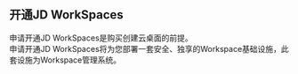 ## 开通JD WorkSpaces
申请开通JD WorkSpaces是购买创建云桌面的前提。<br>
申请开通JD WorkSpaces将为您部署一套安全、独享的Workspace基础设施，此套设施为Workspace管理系统。
